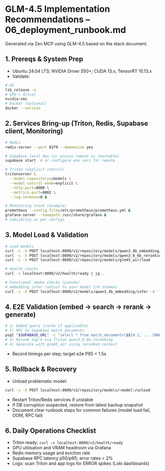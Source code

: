 # GLM-4.5 Implementation Recommendations – 06_deployment_runbook.md

Generated via Zen MCP using GLM-4.5 based on the stack document.

## 1. Prereqs & System Prep
- Ubuntu 24.04 LTS; NVIDIA Driver 550+; CUDA 13.x; TensorRT 10.13.x
- Validate:
```bash
# OS
lsb_release -a
# GPU + driver
nvidia-smi
# Docker (optional)
docker --version
```

## 2. Services Bring-up (Triton, Redis, Supabase client, Monitoring)
```bash
# Redis
redis-server --port 6379 --daemonize yes

# Supabase local dev (or ensure remote is reachable)
supabase start  # or configure env vars for remote

# Triton (explicit control)
tritonserver \
  --model-repository=/models \
  --model-control-mode=explicit \
  --http-port=8000 \
  --metrics-port=8002 \
  --log-verbose=0 &

# Monitoring stack (example)
prometheus --config.file=/etc/prometheus/prometheus.yml &
grafana-server --homepath /usr/share/grafana &
# Loki/Alloy as per configs
```

## 3. Model Load & Validation
```bash
# Load models
curl -s -X POST localhost:8000/v2/repository/models/qwen3_4b_embedding/load
curl -s -X POST localhost:8000/v2/repository/models/qwen3_0_6b_reranking/load
curl -s -X POST localhost:8000/v2/repository/models/glm45_air/load

# Health checks
curl -s localhost:8000/v2/health/ready | jq .

# Functional smoke checks (pseudo)
# embedding infer (adjust to your model I/O schema)
curl -s -X POST localhost:8000/v2/models/qwen3_4b_embedding/infer -d '{"inputs":[{"name":"input_ids","shape":[1,8],"datatype":"INT32","data":[101,7592,102,0,0,0,0,0]}]}'
```

## 4. E2E Validation (embed → search → rerank → generate)
```bash
# 1) Embed query (cache if applicable)
# 2) RPC to Supabase match_documents
psql "$SUPABASE_URL" -c "select * from match_documents($$[0.1, ... 2000 dims ...]$$, 10, 0.3);"
# 3) Rerank top-k via Triton qwen3_0_6b_reranking
# 4) Generate with glm45_air using reranked context
```
- Record timings per step; target e2e P95 < 1.5s

## 5. Rollback & Recovery
- Unload problematic model:
```bash
curl -s -X POST localhost:8000/v2/repository/models/<model>/unload
```
- Restart Triton/Redis services if unstable
- If DB corruption suspected, restore from latest backup snapshot
- Document clear runbook steps for common failures (model load fail, OOM, RPC fail)

## 6. Daily Operations Checklist
- Triton ready: `curl -s localhost:8000/v2/health/ready`
- GPU utilisation and VRAM headroom via Grafana
- Redis memory usage and eviction rate
- Supabase RPC latency p50/p95; error rates < 2%
- Logs: scan Triton and app logs for ERROR spikes (Loki dashboards)

